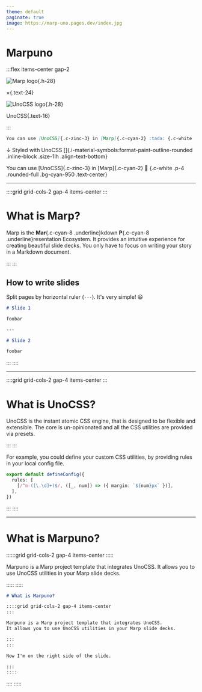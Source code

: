 ```yaml
---
theme: default
paginate: true
image: https://marp-uno.pages.dev/index.jpg
---
```


# Marpuno

:::flex items-center gap-2

![Marp logo](https://marp.app/assets/marp.svg){.h-28}

×{.text-24}

![UnoCSS logo](https://unocss.dev/logo.svg){.h-28}

UnoCSS{.text-16}

:::

```md
You can use [UnoCSS]{.c-zinc-3} in [Marp]{.c-cyan-2} :tada: {.c-white .p-4 .rounded-full .bg-cyan-950 .text-center}
```

↓ Styled with UnoCSS []{.i-material-symbols:format-paint-outline-rounded .inline-block .size-1lh .align-text-bottom}

You can use [UnoCSS]{.c-zinc-3} in [Marp]{.c-cyan-2} :tada: {.c-white .p-4 .rounded-full .bg-cyan-950 .text-center}

---

::::grid grid-cols-2 gap-4 items-center
:::

# What is Marp?

Marp is the **Mar**{.c-cyan-8 .underline}kdown **P**{.c-cyan-8 .underline}resentation Ecosystem. It provides an intuitive experience for creating beautiful slide decks. You only have to focus on writing your story in a Markdown document.

:::
:::

## How to write slides

Split pages by horizontal ruler (`---`). It's very simple! :satisfied:

```markdown
# Slide 1

foobar

---

# Slide 2

foobar
```

:::
::::

---

::::grid grid-cols-2 gap-4 items-center
:::

# What is UnoCSS?

UnoCSS is the instant atomic CSS engine, that is designed to be flexible and extensible. The core is un-opinionated and all the CSS utilities are provided via presets.

:::
:::

For example, you could define your custom CSS utilities, by providing rules in your local config file.

```ts
export default defineConfig({
  rules: [
    [/^m-([\.\d]+)$/, ([_, num]) => ({ margin: `${num}px` })],
  ],
})
```

:::
::::

---

# What is Marpuno?

::::::grid grid-cols-2 gap-4 items-center
:::::

Marpuno is a Marp project template that integrates UnoCSS.
It allows you to use UnoCSS utilities in your Marp slide decks.

:::::
:::::

````md
# What is Marpuno?

::::grid grid-cols-2 gap-4 items-center
:::

Marpuno is a Marp project template that integrates UnoCSS.
It allows you to use UnoCSS utilities in your Marp slide decks.

:::
:::

Now I'm on the right side of the slide.

:::
::::
````

::::
:::::
